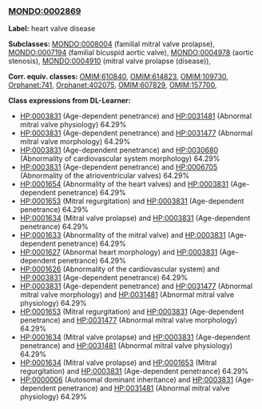 
### [MONDO:0002869](http://purl.obolibrary.org/obo/MONDO_0002869)
**Label:** heart valve disease

**Subclasses:** [MONDO:0008004](http://purl.obolibrary.org/obo/MONDO_0008004) (familial mitral valve prolapse), [MONDO:0007194](http://purl.obolibrary.org/obo/MONDO_0007194) (familial bicuspid aortic valve), [MONDO:0004978](http://purl.obolibrary.org/obo/MONDO_0004978) (aortic stenosis), [MONDO:0004910](http://purl.obolibrary.org/obo/MONDO_0004910) (mitral valve prolapse (disease)), 

**Corr. equiv. classes:** [OMIM:610840](http://purl.obolibrary.org/obo/OMIM_610840), [OMIM:614823](http://purl.obolibrary.org/obo/OMIM_614823), [OMIM:109730](http://purl.obolibrary.org/obo/OMIM_109730), [Orphanet:741](http://www.orpha.net/ORDO/Orphanet_741), [Orphanet:402075](http://www.orpha.net/ORDO/Orphanet_402075), [OMIM:607829](http://purl.obolibrary.org/obo/OMIM_607829), [OMIM:157700](http://purl.obolibrary.org/obo/OMIM_157700), 

**Class expressions from DL-Learner:**

- [HP:0003831](http://purl.obolibrary.org/obo/HP_0003831) (Age-dependent penetrance) and [HP:0031481](http://purl.obolibrary.org/obo/HP_0031481) (Abnormal mitral valve physiology) 64.29%
- [HP:0003831](http://purl.obolibrary.org/obo/HP_0003831) (Age-dependent penetrance) and [HP:0031477](http://purl.obolibrary.org/obo/HP_0031477) (Abnormal mitral valve morphology) 64.29%
- [HP:0003831](http://purl.obolibrary.org/obo/HP_0003831) (Age-dependent penetrance) and [HP:0030680](http://purl.obolibrary.org/obo/HP_0030680) (Abnormality of cardiovascular system morphology) 64.29%
- [HP:0003831](http://purl.obolibrary.org/obo/HP_0003831) (Age-dependent penetrance) and [HP:0006705](http://purl.obolibrary.org/obo/HP_0006705) (Abnormality of the atrioventricular valves) 64.29%
- [HP:0001654](http://purl.obolibrary.org/obo/HP_0001654) (Abnormality of the heart valves) and [HP:0003831](http://purl.obolibrary.org/obo/HP_0003831) (Age-dependent penetrance) 64.29%
- [HP:0001653](http://purl.obolibrary.org/obo/HP_0001653) (Mitral regurgitation) and [HP:0003831](http://purl.obolibrary.org/obo/HP_0003831) (Age-dependent penetrance) 64.29%
- [HP:0001634](http://purl.obolibrary.org/obo/HP_0001634) (Mitral valve prolapse) and [HP:0003831](http://purl.obolibrary.org/obo/HP_0003831) (Age-dependent penetrance) 64.29%
- [HP:0001633](http://purl.obolibrary.org/obo/HP_0001633) (Abnormality of the mitral valve) and [HP:0003831](http://purl.obolibrary.org/obo/HP_0003831) (Age-dependent penetrance) 64.29%
- [HP:0001627](http://purl.obolibrary.org/obo/HP_0001627) (Abnormal heart morphology) and [HP:0003831](http://purl.obolibrary.org/obo/HP_0003831) (Age-dependent penetrance) 64.29%
- [HP:0001626](http://purl.obolibrary.org/obo/HP_0001626) (Abnormality of the cardiovascular system) and [HP:0003831](http://purl.obolibrary.org/obo/HP_0003831) (Age-dependent penetrance) 64.29%
- [HP:0003831](http://purl.obolibrary.org/obo/HP_0003831) (Age-dependent penetrance) and [HP:0031477](http://purl.obolibrary.org/obo/HP_0031477) (Abnormal mitral valve morphology) and [HP:0031481](http://purl.obolibrary.org/obo/HP_0031481) (Abnormal mitral valve physiology) 64.29%
- [HP:0001653](http://purl.obolibrary.org/obo/HP_0001653) (Mitral regurgitation) and [HP:0003831](http://purl.obolibrary.org/obo/HP_0003831) (Age-dependent penetrance) and [HP:0031477](http://purl.obolibrary.org/obo/HP_0031477) (Abnormal mitral valve morphology) 64.29%
- [HP:0001634](http://purl.obolibrary.org/obo/HP_0001634) (Mitral valve prolapse) and [HP:0003831](http://purl.obolibrary.org/obo/HP_0003831) (Age-dependent penetrance) and [HP:0031481](http://purl.obolibrary.org/obo/HP_0031481) (Abnormal mitral valve physiology) 64.29%
- [HP:0001634](http://purl.obolibrary.org/obo/HP_0001634) (Mitral valve prolapse) and [HP:0001653](http://purl.obolibrary.org/obo/HP_0001653) (Mitral regurgitation) and [HP:0003831](http://purl.obolibrary.org/obo/HP_0003831) (Age-dependent penetrance) 64.29%
- [HP:0000006](http://purl.obolibrary.org/obo/HP_0000006) (Autosomal dominant inheritance) and [HP:0003831](http://purl.obolibrary.org/obo/HP_0003831) (Age-dependent penetrance) and [HP:0031481](http://purl.obolibrary.org/obo/HP_0031481) (Abnormal mitral valve physiology) 64.29%


